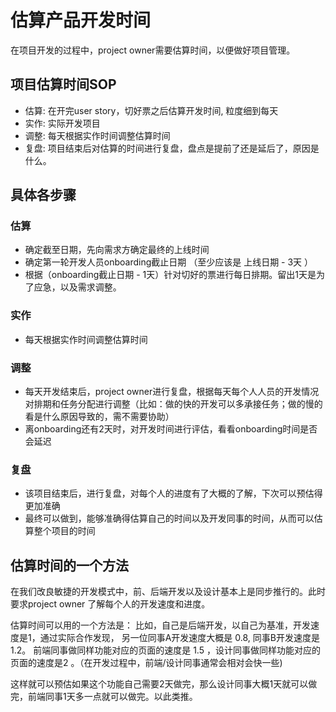 # 估算产品开发时间

在项目开发的过程中，project owner需要估算时间，以便做好项目管理。

## 项目估算时间SOP

* 估算: 在开完user story，切好票之后估算开发时间,  粒度细到每天
* 实作: 实际开发项目
* 调整: 每天根据实作时间调整估算时间
* 复盘: 项目结束后对估算的时间进行复盘，盘点是提前了还是延后了，原因是什么。

## 具体各步骤

### 估算
* 确定截至日期，先向需求方确定最终的上线时间
* 确定第一轮开发人员onboarding截止日期 （至少应该是 上线日期 - 3天 ）
* 根据（onboarding截止日期  - 1天）针对切好的票进行每日排期。留出1天是为了应急，以及需求调整。

### 实作

* 每天根据实作时间调整估算时间

### 调整

* 每天开发结束后，project owner进行复盘，根据每天每个人人员的开发情况对排期和任务分配进行调整（比如：做的快的开发可以多承接任务；做的慢的看是什么原因导致的，需不需要协助）
* 离onboarding还有2天时，对开发时间进行评估，看看onboarding时间是否会延迟

### 复盘

* 该项目结束后，进行复盘，对每个人的进度有了大概的了解，下次可以预估得更加准确
* 最终可以做到，能够准确得估算自己的时间以及开发同事的时间，从而可以估算整个项目的时间

## 估算时间的一个方法

在我们改良敏捷的开发模式中，前、后端开发以及设计基本上是同步推行的。此时要求project owner
了解每个人的开发速度和进度。

估算时间可以用的一个方法是： 比如，自己是后端开发，以自己为基准，开发速度是1，通过实际合作发现， 另一位同事A开发速度大概是 0.8,   同事B开发速度是1.2。 前端同事做同样功能对应的页面的速度是 1.5 ，设计同事做同样功能对应的页面的速度是2 。（在开发过程中，前端/设计同事通常会相对会快一些)

这样就可以预估如果这个功能自己需要2天做完，那么设计同事大概1天就可以做完，前端同事1天多一点就可以做完。以此类推。
